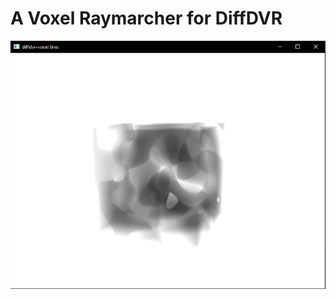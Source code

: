 # A Voxel Raymarcher for DiffDVR

![A screenshot of the program](screenshots/screenshot-2024-07-15%20143013.png)